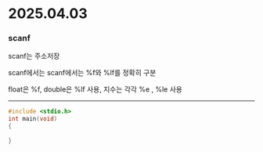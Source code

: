 # 2025.04.03

### scanf
scanf는 주소저장

scanf에서는 scanf에서는 %f와 %lf를 정확히 구분

float은 %f, double은 %lf 사용, 지수는 각각 %e , %le 사용 
***
```c
#include <stdio.h>
int main(void)
{
  
}
```

